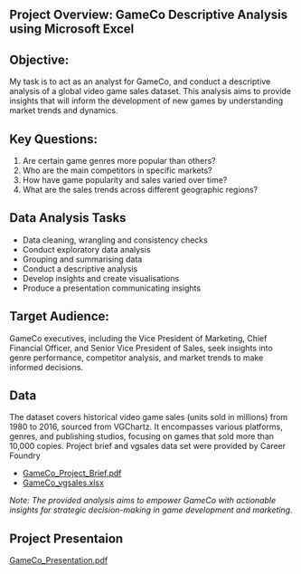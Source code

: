 ## **Project Overview: GameCo Descriptive Analysis using Microsoft Excel**

## **Objective:**
  My task is to act as an analyst for GameCo, and conduct a descriptive analysis of a global video game sales dataset. This analysis aims to provide insights that will inform the development of new games by understanding market trends and dynamics.

## **Key Questions:**
1. Are certain game genres more popular than others?
2. Who are the main competitors in specific markets?
3. How have game popularity and sales varied over time?
4. What are the sales trends across different geographic regions?

## **Data Analysis Tasks**
  * Data cleaning, wrangling and consistency checks
  * Conduct exploratory data analysis
  * Grouping and summarising data
  * Conduct a descriptive analysis
  * Develop insights and create visualisations
  * Produce a presentation communicating insights

## **Target Audience:**
  GameCo executives, including the Vice President of Marketing, Chief Financial Officer, and Senior Vice President of Sales, seek insights into genre performance, competitor analysis, and market trends to make informed decisions.

## **Data**
The dataset covers historical video game sales (units sold in millions) from 1980 to 2016, sourced from VGChartz. It encompasses various platforms, genres, and publishing studios, focusing on games that sold more than 10,000 copies.
Project brief and vgsales data set were provided by Career Foundry

  - [GameCo_Project_Brief.pdf](https://github.com/Gl-RDN/GameCo-Excel-Analysis/blob/main/GameCo_Project_Brief.pdf)
  - [GameCo_vgsales.xlsx](https://github.com/Gl-RDN/GameCo-Excel-Analysis/blob/main/GameCO_vgsales_dataset.xlsx)

*Note: The provided analysis aims to empower GameCo with actionable insights for strategic decision-making in game development and marketing.*

## **Project Presentaion**
  [GameCo_Presentation.pdf](https://github.com/Gl-RDN/GameCo-Excel-Analysis/blob/main/GameCo_Presentation.pdf)
